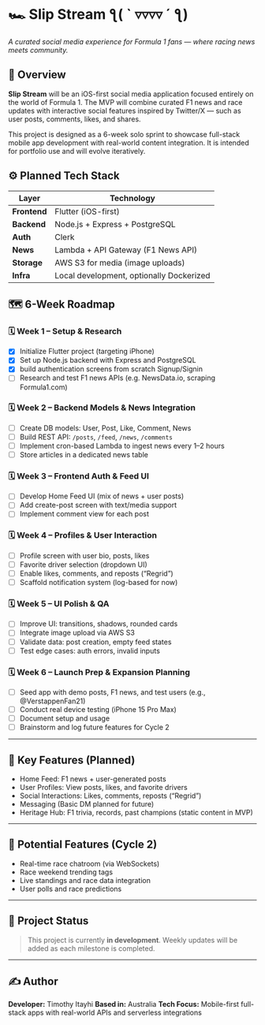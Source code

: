 # 🏎️ Slip Stream ƪ( ` ▿▿▿▿ ´ ƪ)

*A curated social media experience for Formula 1 fans — where racing news meets community.*



## 📌 Overview

**Slip Stream** will be an iOS-first social media application focused entirely on the world of Formula 1. The MVP will combine curated F1 news and race updates with interactive social features inspired by Twitter/X — such as user posts, comments, likes, and shares.

This project is designed as a 6-week solo sprint to showcase full-stack mobile app development with real-world content integration. It is intended for portfolio use and will evolve iteratively.



## ⚙️ Planned Tech Stack

| Layer        | Technology                               |
| ------------ | ---------------------------------------- |
| **Frontend** | Flutter (iOS-first)                      |
| **Backend**  | Node.js + Express + PostgreSQL           |
| **Auth**     | Clerk                                    |
| **News**     | Lambda + API Gateway (F1 News API)       |
| **Storage**  | AWS S3 for media (image uploads)         |
| **Infra**    | Local development, optionally Dockerized |



## 🗺️ 6-Week Roadmap

### 🗓️ Week 1 – Setup & Research

* [x] Initialize Flutter project (targeting iPhone)
* [x] Set up Node.js backend with Express and PostgreSQL
* [x] build authentication screens from scratch Signup/Signin  
* [ ] Research and test F1 news APIs (e.g. NewsData.io, scraping Formula1.com)

### 🗓️ Week 2 – Backend Models & News Integration

* [ ] Create DB models: User, Post, Like, Comment, News
* [ ] Build REST API: `/posts`, `/feed`, `/news`, `/comments`
* [ ] Implement cron-based Lambda to ingest news every 1–2 hours
* [ ] Store articles in a dedicated news table

### 🗓️ Week 3 – Frontend Auth & Feed UI

* [ ] Develop Home Feed UI (mix of news + user posts)
* [ ] Add create-post screen with text/media support
* [ ] Implement comment view for each post

### 🗓️ Week 4 – Profiles & User Interaction

* [ ] Profile screen with user bio, posts, likes
* [ ] Favorite driver selection (dropdown UI)
* [ ] Enable likes, comments, and reposts (“Regrid”)
* [ ] Scaffold notification system (log-based for now)

### 🗓️ Week 5 – UI Polish & QA

* [ ] Improve UI: transitions, shadows, rounded cards
* [ ] Integrate image upload via AWS S3
* [ ] Validate data: post creation, empty feed states
* [ ] Test edge cases: auth errors, invalid inputs

### 🗓️ Week 6 – Launch Prep & Expansion Planning

* [ ] Seed app with demo posts, F1 news, and test users (e.g., @VerstappenFan21)
* [ ] Conduct real device testing (iPhone 15 Pro Max)
* [ ] Document setup and usage
* [ ] Brainstorm and log future features for Cycle 2

---

## 🔁 Key Features (Planned)

* Home Feed: F1 news + user-generated posts
* User Profiles: View posts, likes, and favorite drivers
* Social Interactions: Likes, comments, reposts (“Regrid”)
* Messaging (Basic DM planned for future)
* Heritage Hub: F1 trivia, records, past champions (static content in MVP)

---

## 🌱 Potential Features (Cycle 2)

* Real-time race chatroom (via WebSockets)
* Race weekend trending tags
* Live standings and race data integration
* User polls and race predictions

---

## 📂 Project Status

> This project is currently **in development**. Weekly updates will be added as each milestone is completed.

---

## ✍️ Author

**Developer:** Timothy Itayhi
**Based in:** Australia 
**Tech Focus:** Mobile-first full-stack apps with real-world APIs and serverless integrations


